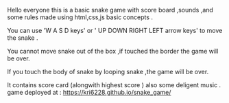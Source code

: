  Hello everyone this is a basic snake game with score board ,sounds ,and some rules made using html,css,js basic concepts .

 You can use 'W A S D keys'  or ' UP DOWN RIGHT LEFT arrow keys' to move the snake .

 You cannot move snake out of the box ,if touched the border the game will be over.

 If you touch the body of snake by looping snake ,the game will be over.

 It contains score card (alongwith highest score ) also some deligent music .
game deployed at :
https://kri6228.github.io/snake_game/
